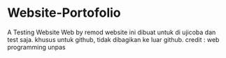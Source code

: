# Website-Portofolio
A Testing Website Web
by remod
website ini dibuat untuk di ujicoba dan test saja.  khusus untuk github, tidak dibagikan ke luar github.
credit : web programming unpas
